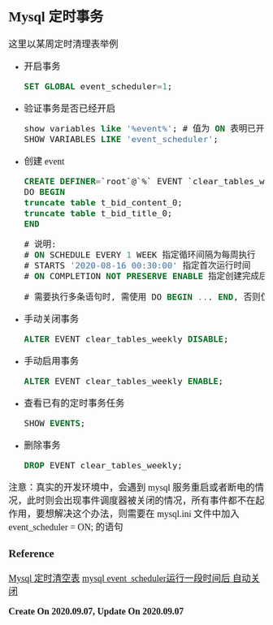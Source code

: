 <font size=4 face='楷体'>

## Mysql 定时事务

这里以某周定时清理表举例

- 开启事务
  ```sql
  SET GLOBAL event_scheduler=1;
  ```
- 验证事务是否已经开启
  ```sql
  show variables like '%event%'; # 值为 ON 表明已开启
  SHOW VARIABLES LIKE 'event_scheduler';
  ```
- 创建 event

  ```sql
  CREATE DEFINER=`root`@`%` EVENT `clear_tables_weekly` ON SCHEDULE EVERY 1 WEEK STARTS '2020-08-16 00:30:00' ON COMPLETION NOT PRESERVE ENABLE
  DO BEGIN
  truncate table t_bid_content_0;
  truncate table t_bid_title_0;
  END

  # 说明:
  # ON SCHEDULE EVERY 1 WEEK 指定循环间隔为每周执行
  # STARTS '2020-08-16 00:30:00' 指定首次运行时间
  # ON COMPLETION NOT PRESERVE ENABLE 指定创建完成后不立即启用, 需手动启动

  # 需要执行多条语句时, 需使用 DO BEGIN ... END, 否则仅第一条语句生效
  ```

- 手动关闭事务
  ```sql
  ALTER EVENT clear_tables_weekly DISABLE;
  ```
- 手动启用事务
  ```sql
  ALTER EVENT clear_tables_weekly ENABLE;
  ```
- 查看已有的定时事务任务
  ```sql
  SHOW EVENTS;
  ```
- 删除事务
  ```sql
  DROP EVENT clear_tables_weekly;
  ```

注意：真实的开发环境中，会遇到 mysql 服务重启或者断电的情况，此时则会出现事件调度器被关闭的情况，所有事件都不在起作用，要想解决这个办法，则需要在 mysql.ini 文件中加入 event_scheduler = ON; 的语句

### Reference

[Mysql 定时清空表](https://www.cnblogs.com/xiaoliu66007/p/9709149.html)
[mysql event_scheduler运行一段时间后 自动关闭](https://blog.csdn.net/weixin_34419321/article/details/86118815)

**Create On 2020.09.07, Update On 2020.09.07**
